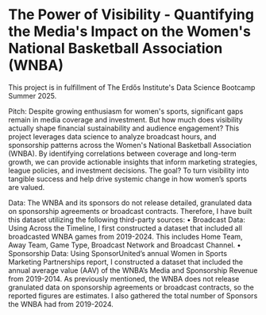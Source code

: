 # The Power of Visibility - Quantifying the Media's Impact on the Women's National Basketball Association (WNBA)

This project is in fulfillment of The Erdős Institute's Data Science Bootcamp Summer 2025.

Pitch:
Despite growing enthusiasm for women's sports, significant gaps remain in media coverage and investment. But how much does visibility actually shape financial sustainability and audience engagement? This project leverages data science to analyze broadcast hours, and sponsorship patterns across the Women's National Basketball Association (WNBA). By identifying correlations between coverage and long-term growth, we can provide actionable insights that inform marketing strategies, league policies, and investment decisions. The goal? To turn visibility into tangible success and help drive systemic change in how women’s sports are valued.



Data:
The WNBA and its sponsors do not release detailed, granulated data on sponsorship agreements or broadcast contracts. Therefore, I have built this dataset utilizing the following third-party sources:
•	Broadcast Data: Using Across the Timeline, I first constructed a dataset that included all broadcasted WNBA games from 2019-2024. This includes Home Team, Away Team, Game Type, Broadcast Network and Broadcast Channel.
•	Sponsorship Data: Using SponsorUnited’s annual Women in Sports Marketing Partnerships report, I constructed a dataset that included the annual average value (AAV) of the WNBA’s Media and Sponsorship Revenue from 2019-2014. As previously mentioned, the WNBA does not release granulated data on sponsorship agreements or broadcast contracts, so the reported figures are estimates. I also gathered the total number of Sponsors the WNBA had from 2019-2024.
